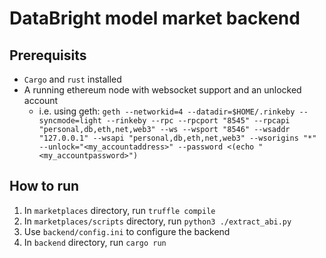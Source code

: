 # DataBright model market backend

## Prerequisits
- `Cargo` and `rust` installed
- A running ethereum node with websocket support and an unlocked account
  - i.e. using geth: `geth --networkid=4 --datadir=$HOME/.rinkeby --syncmode=light --rinkeby --rpc --rpcport "8545" --rpcapi "personal,db,eth,net,web3" --ws --wsport "8546" --wsaddr "127.0.0.1" --wsapi "personal,db,eth,net,web3" --wsorigins "*" --unlock="<my_accountaddress>" --password <(echo "<my_accountpassword>")`

## How to run
1. In `marketplaces` directory, run `truffle compile`
2. In `marketplaces/scripts` directory, run `python3 ./extract_abi.py`
3. Use `backend/config.ini` to configure the backend
3. In `backend` directory, run `cargo run`
